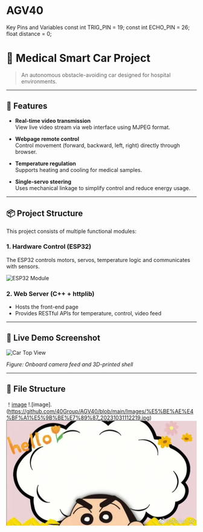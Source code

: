 # AGV40

Key Pins and Variables
const int TRIG_PIN = 19;
const int ECHO_PIN = 26;
float distance = 0;
# 🏥 Medical Smart Car Project

> An autonomous obstacle-avoiding car designed for hospital environments.

---

## 🔧 Features

- **Real-time video transmission**  
  View live video stream via web interface using MJPEG format.

- **Webpage remote control**  
  Control movement (forward, backward, left, right) directly through browser.

- **Temperature regulation**  
  Supports heating and cooling for medical samples.

- **Single-servo steering**  
  Uses mechanical linkage to simplify control and reduce energy usage.

---

## 📦 Project Structure

This project consists of multiple functional modules:

### 1. Hardware Control (ESP32)

The ESP32 controls motors, servos, temperature logic and communicates with sensors.

![ESP32 Module](images/esp32.jpg)

### 2. Web Server (C++ + httplib)

- Hosts the front-end page
- Provides RESTful APIs for temperature, control, video feed

---

## 📸 Live Demo Screenshot

![Car Top View](images/top_view.png)

*Figure: Onboard camera feed and 3D-printed shell*

---

## 📁 File Structure

！[image](images/top_view.png)
!.[image].(https://github.com/40Group/AGV40/blob/main/Images/%E5%BE%AE%E4%BF%A1%E5%9B%BE%E7%89%87_20231031112219.jpg)
![Wiring Image](Images/微信图片_20231031112219.jpg)

